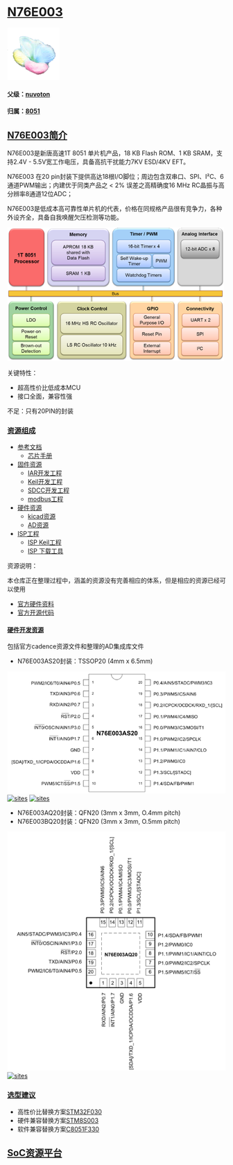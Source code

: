 ﻿# [N76E003](https://github.com/sochub/N76E003)

[![sites](SoC/SoC.png)](http://www.qitas.cn)

#### 父级：[nuvoton](https://github.com/sochub/nuvoton)

#### 归属：[8051](https://github.com/sochub/8051)

## [N76E003简介](https://github.com/sochub/N76E003/wiki)

N76E003是新唐高速1T 8051 单片机产品，18 KB Flash ROM、1 KB SRAM，支持2.4V - 5.5V宽工作电压，具备高抗干扰能力7KV ESD/4KV EFT。

N76E003 在20 pin封装下提供高达18根I/O脚位；周边包含双串口、SPI、I²C、6通道PWM输出；内建优于同类产品之 < 2% 误差之高精确度16 MHz RC晶振与高分辨率8通道12位ADC；

N76E003是低成本高可靠性单片机的代表，价格在同规格产品很有竞争力，各种外设齐全，具备自我唤醒欠压检测等功能。

[![sites](SoC/N76E003.png)](http://www.nuvoton.com.cn/hq/products/microcontrollers/8bit-8051-mcus/low-pin-count-8051-series/n76e003/?__locale=zh)

关键特性：

* 超高性价比低成本MCU
* 接口全面，兼容性强

不足：只有20PIN的封装

### [资源组成](https://github.com/sochub/N76E003)

* [参考文档](docs/)
	* [芯片手册](docs/)
* [固件资源](firmware/)
	* [IAR开发工程](firmware/IAR)
	* [Keil开发工程](firmware/Keil)
	* [SDCC开发工程](firmware/SDCC)
	* [modbus工程](firmware/modbus)
* [硬件资源](hardware/)
	* [kicad资源](hardware/kicad/)
	* [AD资源](hardware/AD/)
* [ISP工程](ISP/)
	* [ISP Keil工程](ISP/keil)
	* [ISP 下载工具](ISP/tools)

资源说明：

本仓库正在整理过程中，涵盖的资源没有完善相应的体系，但是相应的资源已经可以使用

* [官方硬件资料](http://www.nuvoton.com.cn/hq/support/tool-and-software/development-tool-hardware/development-kit/?__locale=zh)
* [官方开源代码](https://github.com/OpenNuvoton/N76E003-BSP)

#### [硬件开发资源](https://github.com/sochub/N76E003)

包括官方cadence资源文件和整理的AD集成库文件

* N76E003AS20封装：TSSOP20 (4mm x 6.5mm)

[![sites](docs/TSSOP20.png)](http://www.qitas.cn)
[![sites](firmware/AD/N76E003-SCH.png)](http://www.qitas.cn)
[![sites](firmware/AD/N76E003-PCB.png)](http://www.qitas.cn)

* N76E003AQ20封装：QFN20 (3mm x 3mm, O.4mm pitch)
* N76E003BQ20封装：QFN20 (3mm x 3mm, O.5mm pitch)

[![sites](docs/QFN20.png)](http://www.qitas.cn)
[![sites](firmware/AD/N76E003AQ.png)](http://www.qitas.cn)

### [选型建议](https://github.com/sochub/N76E003)

* 高性价比替换方案[STM32F030](https://github.com/sochub/STM32F030)
* 硬件兼容替换方案[STM8S003](https://github.com/sochub/STM8S003)
* 软件兼容替换方案[C8051F330](https://github.com/sochub/C8051F330)

##  [SoC资源平台](http://www.qitas.cn)
